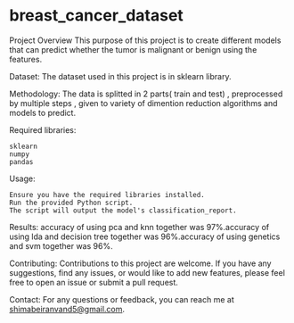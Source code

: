 # breast_cancer_dataset

Project Overview
This purpose of this project is to create different models that can predict whether the tumor is malignant or benign using the features.

Dataset:
The dataset used in this project is in sklearn library.

Methodology:
The data is splitted in 2 parts( train and test) , preprocessed by multiple steps , given to variety of dimention reduction algorithms and models to predict.

Required libraries:

    sklearn
    numpy
    pandas

Usage:

    Ensure you have the required libraries installed.
    Run the provided Python script.
    The script will output the model's classification_report.

Results:
accuracy of using pca and knn together was 97%.accuracy of using lda and decision tree together was 96%.accuracy of using genetics and svm together was 96%.

Contributing:
Contributions to this project are welcome. If you have any suggestions, find any issues, or would like to add new features, please feel free to open an issue or submit a pull request.

Contact:
For any questions or feedback, you can reach me at shimabeiranvand5@gmail.com.
